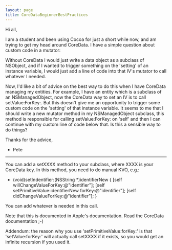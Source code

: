 ```yaml
---
layout: page
title: CoreDataBeginnerBestPractices
---
```




Hi all,

I am a student and been using Cocoa for just a short while now, and am trying to get my head around CoreData. I have a simple question about custom code in a mutator:

Without CoreData I would just write a data object as a subclass of NSObject, and if I wanted to trigger something on the 'setting' of an instance variable, I would just add a line of code into that IV's mutator to call whatever I needed. 

Now, I'd like a bit of advice on the best way to do this when I have CoreData managing my entities. For example, I have an entity which is a subclass of an NSManagedObject, now the CoreData way to set an IV is to call setValue:ForKey:. But this doesn't give me an opportunity to trigger some custom code on the 'setting' of that instance variable. It seems to me that I should write a new mutator method in my NSManagedObject subclass, this method is responsible for calling setValue:ForKey: on 'self' and then I can continue with my custom line of code below that. Is this a sensible way to do things?

Thanks for the advice,

- Pete

----

You can add a setXXXX method to your subclass, where XXXX is your CoreData key. In this method, you need to do manual KVO, e.g.:

    
- (void)setIndentifier:(NSString *)identifierNew
{
	[self willChangeValueForKey:@"identifier"];
	[self setPrimitiveValue:identifierNew forKey:@"identifier"];
	[self didChangeValueForKey:@"identifier"];
}


You can add whatever is needed in this call.

Note that this is documented in Apple's documentation. Read the CoreData documentation ;-)

Addendum: the reason why you use 'setPrimitiveValue:forKey:' is that 'setValue:forKey:' will actually call setXXXX if it exists, so you would get an infinite recursion  if you used it.

